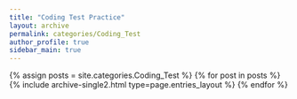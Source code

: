 ```yaml
---
title: "Coding Test Practice"
layout: archive
permalink: categories/Coding_Test
author_profile: true
sidebar_main: true
---
```

{% assign posts = site.categories.Coding_Test %}
{% for post in posts %} {% include archive-single2.html type=page.entries_layout %} {% endfor %}